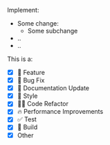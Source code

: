 Implement:

-  Some change:
    - Some subchange
-  ..
-  ..


This is a:

- [x] 🍕 Feature
- [x] 🐛 Bug Fix
- [x] 📝 Documentation Update
- [x] 🎨 Style
- [x] 🧑‍💻 Code Refactor
- [x] 🔥 Performance Improvements
- [x] ✅ Test
- [x] 🤖 Build
- [x] Other
